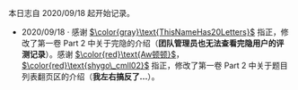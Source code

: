 
本日志自 $2020/09/18$ 起开始记录。

- $2020/09/18$ · 感谢 [$\color{gray}\text{ThisNameHas20Letters}$](https://www.luogu.com.cn/user/341741) 指正，修改了第一卷 $\text{Part 2}$ 中关于完隐的介绍（**团队管理员也无法查看完隐用户的评测记录**）。感谢 [$\color{red}\text{Aw顿顿}$](https://www.luogu.com.cn/user/212283)，[$\color{red}\text{shygo\_cmll02}$](https://www.luogu.com.cn/user/171487) 指正，修改了第一卷 $\text{Part 2}$ 中关于题目列表翻页区的介绍（**我左右搞反了...**）。
